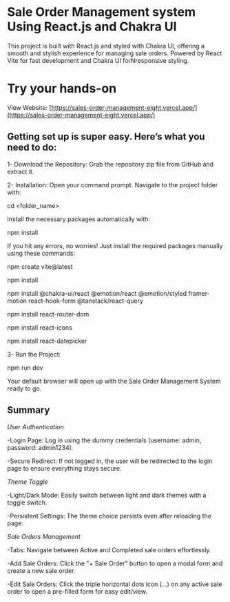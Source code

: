 # Sale Order Management system Using React.js and Chakra UI
This project is built with React.js and styled with Chakra UI, offering a smooth and stylish experience for managing sale orders.
Powered by React Vite for fast development and Chakra UI forNresponsive styling.

# Try your hands-on 
View Website: [https://sales-order-management-eight.vercel.app/](https://sales-order-management-eight.vercel.app/)

## Getting set up is super easy. Here’s what you need to do:

1- Download the Repository: Grab the repository zip file from GitHub and extract it.

2- Installation: Open your command prompt.
   Navigate to the project folder with:
   
   cd <folder_name>
   
Install the necessary packages automatically with:

   npm install
   
If you hit any errors, no worries! Just install the required packages manually using these commands:

   npm create vite@latest
   
   npm install
   
   npm install @chakra-ui/react @emotion/react @emotion/styled framer-motion react-hook-form @tanstack/react-query
   
   npm install react-router-dom
   
   npm install react-icons
   
   npm install react-datepicker
   
3- Run the Project:

   npm run dev
   
Your default browser will open up with the Sale Order Management System ready to go.

## Summary 

*User Authentication*

-Login Page: Log in using the dummy credentials (username: admin, password: admin1234). 

-Secure Redirect: If not logged in, the user will be redirected to the login page to ensure everything stays secure.

*Theme Toggle*

-Light/Dark Mode: Easily switch between light and dark themes with a toggle switch.

-Persistent Settings: The theme choice persists even after reloading the page.

*Sale Orders Management*

-Tabs: Navigate between Active and Completed sale orders effortlessly.

-Add Sale Orders: Click the "+ Sale Order" button to open a modal form and create a new sale order.

-Edit Sale Orders: Click the triple horizontal dots icon (...) on any active sale order to open a pre-filled form for easy edit/view.
